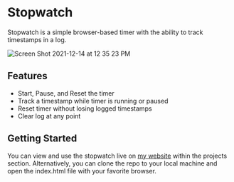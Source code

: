 # Stopwatch
Stopwatch is a simple browser-based timer with the ability to track timestamps in a log. 

![Screen Shot 2021-12-14 at 12 35 23 PM](https://user-images.githubusercontent.com/56709970/146064229-16af9b3c-f55e-4cb2-98fa-9bcbf6c9982a.png)

## Features
* Start, Pause, and Reset the timer
* Track a timestamp while timer is running or paused
* Reset timer without losing logged timestamps
* Clear log at any point

## Getting Started
You can view and use the stopwatch live on [my website](https://www.destinyelysse.io) within the projects section. Alternatively, you can clone the repo to your local machine and open the index.html file with your favorite browser. 
